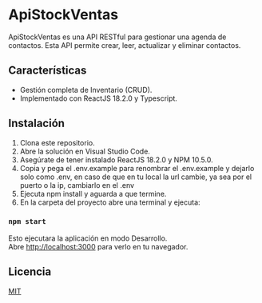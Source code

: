 # ApiStockVentas

ApiStockVentas es una API RESTful para gestionar una agenda de contactos. Esta API permite crear, leer, actualizar y eliminar contactos.

## Características

- Gestión completa de Inventario (CRUD).
- Implementado con ReactJS 18.2.0 y Typescript.

## Instalación

1. Clona este repositorio.
2. Abre la solución en Visual Studio Code.
3. Asegúrate de tener instalado ReactJS 18.2.0 y NPM 10.5.0.
4. Copia y pega el .env.example para renombrar el .env.example y dejarlo solo como .env, en caso de que en tu local la url cambie, ya sea por el puerto o la ip, cambiarlo en el .env
5. Ejecuta npm install y aguarda a que termine.
6. En la carpeta del proyecto abre una terminal y ejecuta:

### `npm start`

Esto ejecutara la aplicación en modo Desarrollo.\
Abre [http://localhost:3000](http://localhost:3000) para verlo en tu navegador.

## Licencia

[MIT](https://choosealicense.com/licenses/mit/)